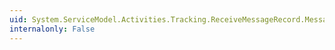 ```yaml
---
uid: System.ServiceModel.Activities.Tracking.ReceiveMessageRecord.MessageId
internalonly: False
---
```

